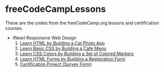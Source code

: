 # freeCodeCampLessons

These are the codes from the freeCodeCamp.org lessons and certification courses.

 - (New) Responsive Web Design
	  1. [Learn HTML by Building a Cat Photo App](https://github.com/meemaw2020/freeCodeCampLessons/blob/main/(New)%20Responsive%20Web%20Design/1.%20Learn%20HTML%20by%20Building%20a%20Cat%20Photo%20App)
    2. [Learn Basic CSS by Building a Cafe Menu](https://github.com/meemaw2020/freeCodeCampLessons/blob/main/(New)%20Responsive%20Web%20Design/2.%20Learn%20Basic%20CSS%20by%20Building%20a%20Cafe%20Menu)
    3. [Learn CSS Colors by Building a Set of Colored Markers](https://github.com/meemaw2020/freeCodeCampLessons/blob/main/(New)%20Responsive%20Web%20Design/3.%20Learn%20CSS%20Colors%20by%20Building%20a%20Set%20of%20Colored%20Markers)
    4. [Learn HTML Forms by Building a Registration Form](https://github.com/meemaw2020/freeCodeCampLessons/tree/main/(New)%20Responsive%20Web%20Design/4.%20Learn%20HTML%20Forms%20by%20Building%20a%20Registration%20Form)
    5. [Certification Project (Survey Form)](https://github.com/meemaw2020/freeCodeCampLessons/tree/main/(New)%20Responsive%20Web%20Design/5.%20Certification%20Project%20(Survey%20Form))
